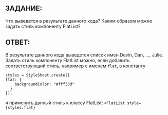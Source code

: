 ## ЗАДАНИЕ: 

Что выведется в результате данного кода? Каким образом можно задать стиль компоненту FlatList?

## ОТВЕТ:
В результате данного кода выведется список имен Devin, Dan, ..., Julie. Задать стиль компоненту FlatList можно, если добавить соответствующий стиль, например с именем `flat`, в константу 
```
styles = StyleSheet.create({
flat: {
    backgroundColor: "#fff33d"
  }
});
```     
и применить данный стиль к классу FlatList: `<FlatList style={styles.flat}`
